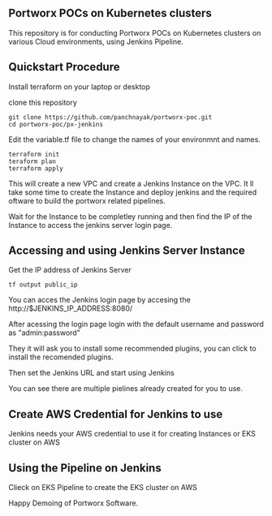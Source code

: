 ## Portworx POCs on Kubernetes clusters

This repository is for conducting Portworx POCs on Kubernetes clusters on various Cloud environments, using Jenkins Pipeline.

## Quickstart Procedure

Install terraform on your laptop or desktop

clone this repository
```
git clone https://github.com/panchnayak/portworx-poc.git
cd portworx-poc/px-jenkins
```
Edit the variable.tf file to change the names of your environmnt and names.

```
terraform init
teraform plan
terraform apply
```

This will create a  new VPC and create a Jenkins Instance on the VPC.
It ll take some time to create the Instance and deploy jenkins and the required oftware to build the portworx related pipelines.

Wait for the Instance to be completley running and then find the IP of the Instance to access the jenkins server login page.

## Accessing and using Jenkins Server Instance

Get the IP address of Jenkins Server

```
tf output public_ip

```

You can acces the Jenkins login page by accesing the http://$JENKINS_IP_ADDRESS:8080/

After acessing the login page login with the default username and password as "admin:password"

They it will ask you to install some recommended plugins, you can click to install the recomended plugins.

Then set the Jenkins URL and start using Jenkins

You can see there are multiple pielines already created for you to use.

## Create AWS Credential for Jenkins to use

Jenkins needs your AWS credential to use it for creating Instances or EKS cluster on AWS

## Using the Pipeline on Jenkins

Clieck on EKS Pipeline to create the EKS cluster on AWS

Happy Demoing of Portworx Software.


